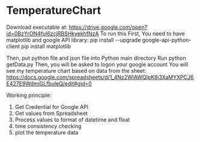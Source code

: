 # TemperatureChart
Download executable at:
https://drive.google.com/open?id=0BzYrON4fuI6zcjRBSHkyekhfNzA
To run this
First, You need to have matplotlib and google API library:
pip install --upgrade google-api-python-client
pip install matplotlib

Then, put python file and json file into Python main directory
Run python getData.py
Then, you will be asked to logon your google account
You will see my temperature chart based on data from the sheet:
https://docs.google.com/spreadsheets/d/1_4Nz2WlAWQlpK8j3XaMYXPCJ6E427E9WdmiGLfbuleQ/edit#gid=0

Working principle:
1. Get Credential for Google API
2. Get values from Spreadsheet
3. Process values to format of datetime and float
4. time consistency checking 
5. plot the temperature data
